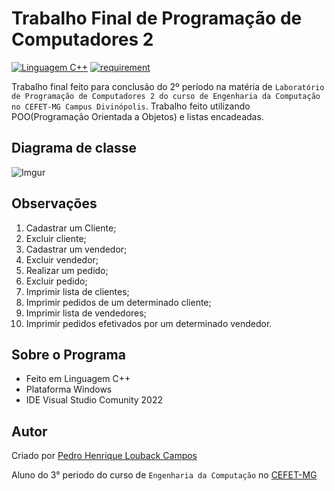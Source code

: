 Trabalho Final de Programação de Computadores 2
===========
[![Linguagem C++](https://img.shields.io/badge/Linguagem-C%2B%2B-green.svg)](https://github.com/PedroLouback/TrabalhoFinal-Prog.2)
[![requirement](https://img.shields.io/badge/IDE-Visual%3A%3AStudio%3A%3AComunity2022-orange.svg)](https://visualstudio.microsoft.com/pt-br/downloads/)

Trabalho final feito para conclusão do 2º período na matéria de `Laboratório de Programação de Computadores 2 do curso de Engenharia da Computação no CEFET-MG Campus Divinópolis`. Trabalho feito utilizando POO(Programação Orientada a Objetos) e listas encadeadas.

## Diagrama de classe 

![Imgur]([img]https://i.imgur.com/tjbFkOz.jpg)

## Observações

1. Cadastrar um Cliente;
2. Excluir cliente;
3. Cadastrar um vendedor;
4. Excluir vendedor;
5. Realizar um pedido;
6. Excluir pedido;
7. Imprimir lista de clientes;
8. Imprimir pedidos de um determinado cliente;
9. Imprimir lista de vendedores;
10. Imprimir pedidos efetivados por um determinado vendedor.

## Sobre o Programa

* Feito em Linguagem  C++
* Plataforma Windows
* IDE Visual Studio Comunity 2022

## Autor

Criado por [Pedro Henrique Louback Campos](https://www.linkedin.com/in/pedro-henrique-louback-campos-0a4a03205/)

Aluno do 3° periodo do curso de `Engenharia da Computação` no [CEFET-MG](https://www.cefetmg.br)
